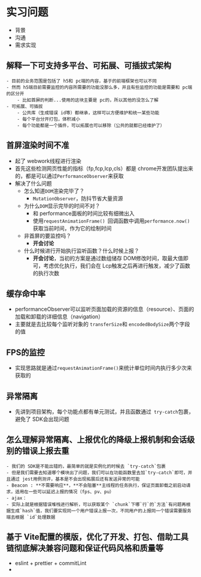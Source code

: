 # 实习问题
- 背景
- 沟通
- 需求实现

## 解释一下可支持多平台、可拓展、可插拔式架构
	- 目前的业务范围是包括了 h5和 pc端的内容，基于的前端框架也可以不同
	- 然而 h5端目前需要监控的内容所需要的功能没那么多，并且有些监控的功能是需要和 pc端的区分开
		- 比如首屏的判断...使用的这块主要是 pc的，所以其他的没怎么了解
	- 可拓展、可插拔
		- 公共库（生成错误 id等）都继承，这样可以方便维护和统一某些功能
		- 每个平台分开打包，体积减小
		- 每个功能都是一个插件，可以拓展也可以移除（公共的就都已经维护了）
## 首屏渲染时间不准		
- 起了 webwork线程进行渲染
- 首先这些检测网页性能的指标（fp,fcp,lcp,cls）都是 chrome开发团队提出来的，都是可以通过`PerformanceObserver`来获取
- 解决了什么问题
	- 怎么知道`DOM`渲染完毕了？
    	- `MutationObserver`，防抖节省大量资源
	- 为什么`DOM`显示完毕的时间不对？
    	- 和 performance面板的时间比较有细微出入
		- 使用`requestAnimationFrame() `回调函数中调用`performance.now() `获取当前时间，作为它的绘制时间
	- 非首屏的要监控吗？
    	- **开会讨论**
	- 什么时候进行开始执行监听函数？什么时候上报？
    	- **开会讨论**，当初的方案是通过数组储存 DOM修改时间，取最大值即可，考虑优化执行，我们会在 Lcp触发之后再进行触发，减少了函数的执行次数
## 缓存命中率
- performanceObserver可以监听页面加载的资源的信息（resource）、页面的加载和卸载的详细信息（navigation）
- 主要就是去比较每个监听对象的 `transferSize`和 `encodedBodySize`两个字段的值
## FPS的监控
- 实现思路就是通过`requestAnimationFrame()`来统计单位时间内执行多少次来获取的
## 异常隔离
- 先讲到项目架构，每个功能点都有单元测试，并且函数通过` try-catch`包裹，避免了 SDK会出现问题

## 怎么理解**异常隔离、上报优化的降级上报机制和会话级别的错误上报去重**
	- 我们的 SDK是不能出错的，最简单的就是实例化的时候去 `try-catch`包裹
	- 但是我们需要去知道哪个模块出了问题，我们可以在功能函数里去加`try-catch`即可，并且通过 jest用例测评，基本是不会出现拓展后还有发送异常的可能
	- Beacon : **不需要响应**，**不会阻塞**主线程的任务执行，保证页面卸载之前启动请求，适用在一些可以延迟上报的情况（fps、pv、pu）
	- ajax：
	- 实际上就是根据错误堆栈进行解析，可以获取某个 `chunk`下哪`行`的`方法`有问题再根据生成`hash`值，我们要实现同一个用户错误上报一次，不同用户的上报同一个错误需要服务端去根据 `id`处理数据

## 基于 Vite配置的模版，优化了开发、打包、借助工具链彻底解决兼容问题和保证代码风格和质量等
- eslint + prettier + commitLint
- 






